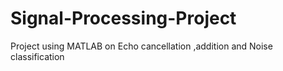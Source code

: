 # Signal-Processing-Project
Project using MATLAB on Echo cancellation ,addition and Noise classification
